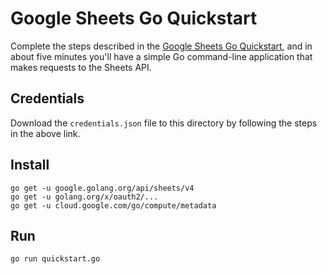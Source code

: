 # Google Sheets Go Quickstart

Complete the steps described in the [Google Sheets Go Quickstart](https://developers.google.com/sheets/api/quickstart/go), and in about five minutes you'll have a simple Go command-line application that makes requests to the Sheets API.

## Credentials

Download the `credentials.json` file to this directory by following the steps in the above link.

## Install

```
go get -u google.golang.org/api/sheets/v4
go get -u golang.org/x/oauth2/...
go get -u cloud.google.com/go/compute/metadata
```

## Run

`go run quickstart.go`
